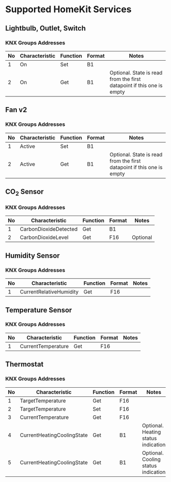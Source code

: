 # Supported HomeKit Services

## Lightbulb, Outlet, Switch

### KNX Groups Addresses
|No|Characteristic|Function|Format|Notes|
|--|--------------|--------|------|-----|
|1 |On|Set|B1||
|2 |On|Get|B1|Optional. State is read from the first datapoint if this one is empty|


## Fan v2

### KNX Groups Addresses
|No|Characteristic|Function|Format|Notes|
|--|--------------|--------|------|-----|
|1 |Active|Set|B1||
|2 |Active|Get|B1|Optional. State is read from the first datapoint if this one is empty|


## CO<sub>2</sub> Sensor

### KNX Groups Addresses
|No|Characteristic|Function|Format|Notes|
|--|--------------|--------|------|-----|
|1 |CarbonDioxideDetected|Get|B1||
|2 |CarbonDioxideLevel|Get|F16|Optional|


## Humidity Sensor

### KNX Groups Addresses
|No|Characteristic|Function|Format|Notes|
|--|--------------|--------|------|-----|
|1 |CurrentRelativeHumidity|Get|F16||


## Temperature Sensor

### KNX Groups Addresses
|No|Characteristic|Function|Format|Notes|
|--|--------------|--------|------|-----|
|1 |CurrentTemperature|Get|F16||


## Thermostat

### KNX Groups Addresses
|No|Characteristic|Function|Format|Notes|
|--|--------------|--------|------|-----|
|1 |TargetTemperature|Get|F16||
|2 |TargetTemperature|Set|F16||
|3 |CurrentTemperature|Get|F16||
|4 |CurrentHeatingCoolingState|Get|B1|Optional. Heating status indication|
|5 |CurrentHeatingCoolingState|Get|B1|Optional. Cooling status indication|
